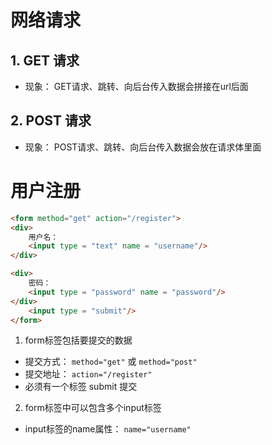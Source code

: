 # 网络请求

## 1. GET 请求
- 现象： GET请求、跳转、向后台传入数据会拼接在url后面

## 2. POST 请求
- 现象： POST请求、跳转、向后台传入数据会放在请求体里面

# 用户注册

```html
<form method="get" action="/register">
<div>
    用户名：
    <input type = "text" name = "username"/>
</div>

<div>
    密码：
    <input type = "password" name = "password"/>
</div>
    <input type = "submit"/>
</form>
```
1. form标签包括要提交的数据
- 提交方式： `method="get"` 或 `method="post"`
- 提交地址： `action="/register"`
- 必须有一个标签 submit 提交
2. form标签中可以包含多个input标签
- input标签的name属性： `name="username"`
